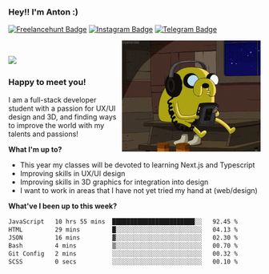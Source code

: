 ### Hey!! I'm Anton :) 

[![Freelancehunt Badge](https://img.shields.io/badge/-Freelancehunt-0e76a8?style=flat-square&logo=)](https://freelancehunt.com/freelancer/solodovnykov.html )
[![Instagram Badge](https://img.shields.io/badge/-Instagram-e4405f?style=flat-square&logo=Instagram&logoColor=white)](https://www.instagram.com/daunpictures/)
[![Telegram Badge](https://img.shields.io/badge/-Telegram-9cf?style=flat-square&logo=Telegram&logoColor=white)](https://t.me/solodovnykov)

<img align="right" alt="GIF" src="https://github.com/solodovnykov/solodovnykov/blob/master/jake.gif" width="277" height="222" />

 &nbsp;
 
 ![](https://visitor-badge.glitch.me/badge?page_id=solodovnykov.solodovnykov)

### Happy to meet you!

I am a full-stack developer student with a passion for UX/UI design and 3D, and finding ways to improve the world with my talents and passions! 

**What I'm up to?**

- This year my classes will be devoted to learning Next.js and Typescript
- Improving skills in UX/UI design
- Improving skills in 3D graphics for integration into design
- I want to work in areas that I have not yet tried my hand at (web/design)

**What've I been up to this week?** 

<!--START_SECTION:waka-->

```text
JavaScript   10 hrs 55 mins  ███████████████████████░░   92.45 %
HTML         29 mins         █░░░░░░░░░░░░░░░░░░░░░░░░   04.13 %
JSON         16 mins         ▓░░░░░░░░░░░░░░░░░░░░░░░░   02.30 %
Bash         4 mins          ▒░░░░░░░░░░░░░░░░░░░░░░░░   00.70 %
Git Config   2 mins          ░░░░░░░░░░░░░░░░░░░░░░░░░   00.32 %
SCSS         0 secs          ░░░░░░░░░░░░░░░░░░░░░░░░░   00.10 %
```

<!--END_SECTION:waka-->

